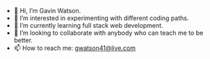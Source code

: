 - 👋 Hi, I’m Gavin Watson.
- 👀 I’m interested in experimenting with different coding paths.
- 🌱 I’m currently learning full stack web development.
- 💞️ I’m looking to collaborate with anybody who can teach me to be better.
- 📫 How to reach me: gwatson41@live.com

<!---
Gwatson93/Gwatson93 is a ✨ special ✨ repository because its `README.md` (this file) appears on your GitHub profile.
You can click the Preview link to take a look at your changes.
--->
